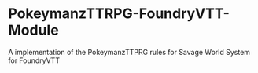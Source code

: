 # PokeymanzTTRPG-FoundryVTT-Module
A implementation of the PokeymanzTTPRG rules for Savage World System for FoundryVTT
